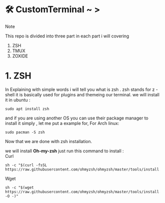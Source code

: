 # 🛠 CustomTerminal ~ >

> [!NOTE]
> This repo is divided into three part in each part i will covering
> 1. ZSH
> 1. TMUX
> 1. ZOXIDE

# 1. ZSH
In Explaining with simple words i will tell you what is zsh . zsh stands for z - shell it is basically used for plugins and themeing our terminal.
we will install it in ubuntu :
```
sudo apt install zsh
```
and if you are using another OS you can use their package manager to install it simply , let me put a example for, 
For Arch linux:
```
sudo pacman -S zsh
```
Now that we are done with zsh installation.

we will install **Oh-my-zsh** just run this command to install :\
Curl
```
sh -c "$(curl -fsSL https://raw.githubusercontent.com/ohmyzsh/ohmyzsh/master/tools/install.sh)"
```
Wget
```
sh -c "$(wget https://raw.githubusercontent.com/ohmyzsh/ohmyzsh/master/tools/install.sh -O -)"
```
